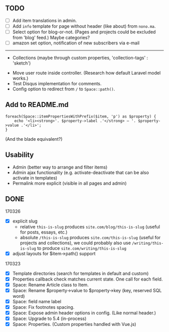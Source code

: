 
## TODO

- [ ] Add item translations in admin.
- [ ] Add `info` template for page without header (like about) from `nono.ma`.
- [ ] Select option for blog-or-not. (Pages and projects could be excluded from 'blog' feed.) Maybe categories?
- [ ] amazon set option, notification of new subscribers via e-mail

---

- Collections (maybe through custom properties, 'collection-tags' : 'sketch')
* Move user route inside controller. (Research how default Laravel model works.)
* Test Disqus implementation for comments.
* Config option to redirect from `/` to `Space::path()`.

## Add to README.md

```
foreach(Space::itemPropertiesWithPrefix($item, 'p') as $property) {
    echo '<li><strong>'. $property->label .'</strong> — '. $property->value .'</li>';
}
```

(And the blade equivalent?)

## Usability

- Admin (better way to arrange and filter items)
- Admin ajax functionality (e.g. activate-deactivate that can be also activate in templates)
- Permalink more explicit (visible in all pages and admin)

## DONE

170326
- [X] explicit slug
  - relative `this-is-slug` produces `site.com/blog/this-is-slug` (useful for posts, essays, etc.)
  - absolute `/this-is-slug` produces `site.com/this-is-slug` (useful for projects and collections), we could probably also use `/writing/this-is-slug` to produce `site.com/writing/this-is-slug`
- [x] adjust layouts for $item->path() support

170323
- [x] Template directories (search for templates in default and custom)
- [x] Properties callback check matches current state. One call for each field.
- [x] Space: Rename Article class to Item.
- [x] Space: Rename $property→value to $property→key (key, reserved SQL word)
- [x] Space: field name label
- [x] Space: Fix footnotes spacing.
- [x] Space: Expose admin header options in config. (Like normal header.)
- [x] Space: Upgrade to 5.4 (in-process)
- [x] Space: Properties. (Custom properties handled with Vue.js)
